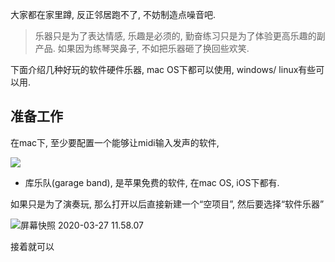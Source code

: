 <!--
.. title: 几种乐器
.. slug: instruments
.. date: 2020-04-28 12:00 UTC+08:00
.. tags: 
.. category: 
.. link:
.. description:
.. type: text
-->

大家都在家里蹲, 反正邻居跑不了, 不妨制造点噪音吧. 

> 乐器只是为了表达情感, 乐趣是必须的, 勤奋练习只是为了体验更高乐趣的副产品. 如果因为练琴哭鼻子, 不如把乐器砸了换回些欢笑. 

下面介绍几种好玩的软件硬件乐器, mac OS下都可以使用, windows/ linux有些可以用. 

## 准备工作

在mac下, 至少要配置一个能够让midi输入发声的软件, 

![](https://help.apple.com/garageband/mac/10.3/zh_CN.lproj/GlobalArt/AppLanding_GarageBand.png)

* 库乐队(garage band), 是苹果免费的软件, 在mac OS, iOS下都有. 

如果只是为了演奏玩, 那么打开以后直接新建一个“空项目”, 然后要选择“软件乐器”

![屏幕快照 2020-03-27 11.58.07](https://i.loli.net/2020/03/27/Q1rfuNDYjp9gldk.png)

接着就可以
